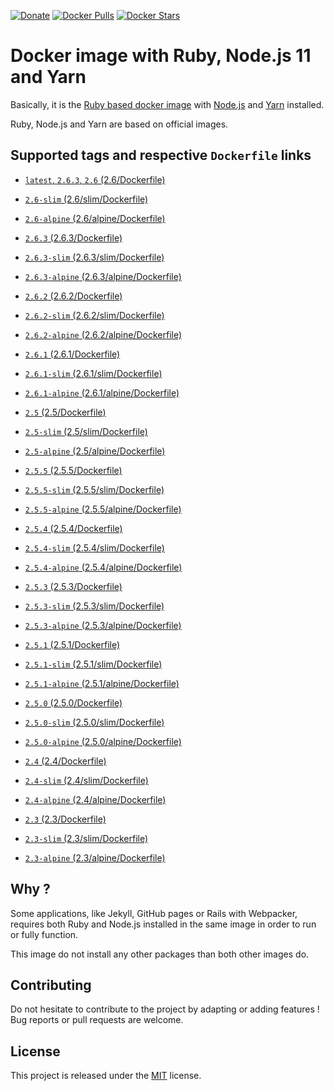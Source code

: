 [![Donate](https://img.shields.io/badge/Donate-PayPal-green.svg)](https://www.paypal.me/guillaumebriday)
[![Docker Pulls](https://img.shields.io/docker/pulls/guillaumebriday/ruby-node.svg)](https://hub.docker.com/r/guillaumebriday/ruby-node/)
[![Docker Stars](https://img.shields.io/docker/stars/guillaumebriday/ruby-node.svg)](https://hub.docker.com/r/guillaumebriday/ruby-node/)

# Docker image with Ruby, Node.js 11 and Yarn

Basically, it is the [Ruby based docker image](https://hub.docker.com/_/ruby) with [Node.js](https://nodejs.org/en/) and [Yarn](https://yarnpkg.com/en/) installed.

Ruby, Node.js and Yarn are based on official images.

## Supported tags and respective `Dockerfile` links

- [`latest`, `2.6.3`, `2.6` (2.6/Dockerfile)](https://github.com/guillaumebriday/docker-ruby-node/blob/master/2.6/Dockerfile)
- [`2.6-slim` (2.6/slim/Dockerfile)](https://github.com/guillaumebriday/docker-ruby-node/blob/master/2.6/slim/Dockerfile)
- [`2.6-alpine` (2.6/alpine/Dockerfile)](https://github.com/guillaumebriday/docker-ruby-node/blob/master/2.6/alpine/Dockerfile)

- [`2.6.3` (2.6.3/Dockerfile)](https://github.com/guillaumebriday/docker-ruby-node/blob/master/2.6.3/Dockerfile)
- [`2.6.3-slim` (2.6.3/slim/Dockerfile)](https://github.com/guillaumebriday/docker-ruby-node/blob/master/2.6.3/slim/Dockerfile)
- [`2.6.3-alpine` (2.6.3/alpine/Dockerfile)](https://github.com/guillaumebriday/docker-ruby-node/blob/master/2.6.3/alpine/Dockerfile)

- [`2.6.2` (2.6.2/Dockerfile)](https://github.com/guillaumebriday/docker-ruby-node/blob/master/2.6.2/Dockerfile)
- [`2.6.2-slim` (2.6.2/slim/Dockerfile)](https://github.com/guillaumebriday/docker-ruby-node/blob/master/2.6.2/slim/Dockerfile)
- [`2.6.2-alpine` (2.6.2/alpine/Dockerfile)](https://github.com/guillaumebriday/docker-ruby-node/blob/master/2.6.2/alpine/Dockerfile)

- [`2.6.1` (2.6.1/Dockerfile)](https://github.com/guillaumebriday/docker-ruby-node/blob/master/2.6.1/Dockerfile)
- [`2.6.1-slim` (2.6.1/slim/Dockerfile)](https://github.com/guillaumebriday/docker-ruby-node/blob/master/2.6.1/slim/Dockerfile)
- [`2.6.1-alpine` (2.6.1/alpine/Dockerfile)](https://github.com/guillaumebriday/docker-ruby-node/blob/master/2.6.1/alpine/Dockerfile)

- [`2.5` (2.5/Dockerfile)](https://github.com/guillaumebriday/docker-ruby-node/blob/master/2.5/Dockerfile)
- [`2.5-slim` (2.5/slim/Dockerfile)](https://github.com/guillaumebriday/docker-ruby-node/blob/master/2.5/slim/Dockerfile)
- [`2.5-alpine` (2.5/alpine/Dockerfile)](https://github.com/guillaumebriday/docker-ruby-node/blob/master/2.5/alpine/Dockerfile)

- [`2.5.5` (2.5.5/Dockerfile)](https://github.com/guillaumebriday/docker-ruby-node/blob/master/2.5.5/Dockerfile)
- [`2.5.5-slim` (2.5.5/slim/Dockerfile)](https://github.com/guillaumebriday/docker-ruby-node/blob/master/2.5.5/slim/Dockerfile)
- [`2.5.5-alpine` (2.5.5/alpine/Dockerfile)](https://github.com/guillaumebriday/docker-ruby-node/blob/master/2.5.5/alpine/Dockerfile)

- [`2.5.4` (2.5.4/Dockerfile)](https://github.com/guillaumebriday/docker-ruby-node/blob/master/2.5.4/Dockerfile)
- [`2.5.4-slim` (2.5.4/slim/Dockerfile)](https://github.com/guillaumebriday/docker-ruby-node/blob/master/2.5.4/slim/Dockerfile)
- [`2.5.4-alpine` (2.5.4/alpine/Dockerfile)](https://github.com/guillaumebriday/docker-ruby-node/blob/master/2.5.4/alpine/Dockerfile)

- [`2.5.3` (2.5.3/Dockerfile)](https://github.com/guillaumebriday/docker-ruby-node/blob/master/2.5.3/Dockerfile)
- [`2.5.3-slim` (2.5.3/slim/Dockerfile)](https://github.com/guillaumebriday/docker-ruby-node/blob/master/2.5.3/slim/Dockerfile)
- [`2.5.3-alpine` (2.5.3/alpine/Dockerfile)](https://github.com/guillaumebriday/docker-ruby-node/blob/master/2.5.3/alpine/Dockerfile)

- [`2.5.1` (2.5.1/Dockerfile)](https://github.com/guillaumebriday/docker-ruby-node/blob/master/2.5.1/Dockerfile)
- [`2.5.1-slim` (2.5.1/slim/Dockerfile)](https://github.com/guillaumebriday/docker-ruby-node/blob/master/2.5.1/slim/Dockerfile)
- [`2.5.1-alpine` (2.5.1/alpine/Dockerfile)](https://github.com/guillaumebriday/docker-ruby-node/blob/master/2.5.1/alpine/Dockerfile)

- [`2.5.0` (2.5.0/Dockerfile)](https://github.com/guillaumebriday/docker-ruby-node/blob/master/2.5.0/Dockerfile)
- [`2.5.0-slim` (2.5.0/slim/Dockerfile)](https://github.com/guillaumebriday/docker-ruby-node/blob/master/2.5.0/slim/Dockerfile)
- [`2.5.0-alpine` (2.5.0/alpine/Dockerfile)](https://github.com/guillaumebriday/docker-ruby-node/blob/master/2.5.0/alpine/Dockerfile)

- [`2.4` (2.4/Dockerfile)](https://github.com/guillaumebriday/docker-ruby-node/blob/master/2.4/Dockerfile)
- [`2.4-slim` (2.4/slim/Dockerfile)](https://github.com/guillaumebriday/docker-ruby-node/blob/master/2.4/slim/Dockerfile)
- [`2.4-alpine` (2.4/alpine/Dockerfile)](https://github.com/guillaumebriday/docker-ruby-node/blob/master/2.4/alpine/Dockerfile)

- [`2.3` (2.3/Dockerfile)](https://github.com/guillaumebriday/docker-ruby-node/blob/master/2.3/Dockerfile)
- [`2.3-slim` (2.3/slim/Dockerfile)](https://github.com/guillaumebriday/docker-ruby-node/blob/master/2.3/slim/Dockerfile)
- [`2.3-alpine` (2.3/alpine/Dockerfile)](https://github.com/guillaumebriday/docker-ruby-node/blob/master/2.3/alpine/Dockerfile)

## Why ?

Some applications, like Jekyll, GitHub pages or Rails with Webpacker, requires both Ruby and Node.js installed in the same image in order to run or fully function.

This image do not install any other packages than both other images do.

## Contributing

Do not hesitate to contribute to the project by adapting or adding features ! Bug reports or pull requests are welcome.

## License

This project is released under the [MIT](http://opensource.org/licenses/MIT) license.
